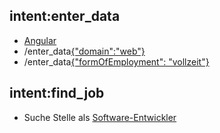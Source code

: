 ## intent:enter_data
- [Angular](technology)
- /enter_data[{"domain":"web"}](domain:web)
- /enter_data[{"formOfEmployment": "vollzeit"}](formOfEmployment:vollzeit)

## intent:find_job
- Suche Stelle als [Software-Entwickler](jobTask:entwickeln)

